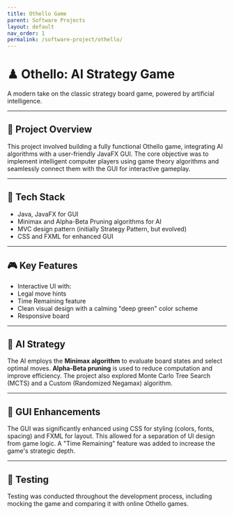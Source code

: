 ```yaml
---
title: Othello Game
parent: Software Projects
layout: default
nav_order: 1
permalink: /software-project/othello/
---
```


# ♟ Othello: AI Strategy Game

A modern take on the classic strategy board game, powered by artificial intelligence.

---

## 🎯 Project Overview

This project involved building a fully functional Othello game, integrating AI algorithms with a user-friendly JavaFX GUI. The core objective was to implement intelligent computer players using game theory algorithms and seamlessly connect them with the GUI for interactive gameplay.

---

## 🔧 Tech Stack

-   Java, JavaFX for GUI 
-   Minimax and Alpha-Beta Pruning algorithms for AI 
-   MVC design pattern (initially Strategy Pattern, but evolved)
-   CSS and FXML for enhanced GUI

---

## 🎮 Key Features

-   Interactive UI with:
  -   Legal move hints
  -   Time Remaining feature 
-   Clean visual design with a calming "deep green" color scheme 
-   Responsive board

---

## 🤖 AI Strategy

The AI employs the **Minimax algorithm** to evaluate board states and select optimal moves. **Alpha-Beta pruning** is used to reduce computation and improve efficiency. The project also explored Monte Carlo Tree Search (MCTS) and a Custom (Randomized Negamax) algorithm.

---

## 🎨 GUI Enhancements

The GUI was significantly enhanced using CSS for styling (colors, fonts, spacing) and FXML for layout. This allowed for a separation of UI design from game logic. A "Time Remaining" feature was added to increase the game's strategic depth.

---

## 🧪 Testing

Testing was conducted throughout the development process, including mocking the game and comparing it with online Othello games.
